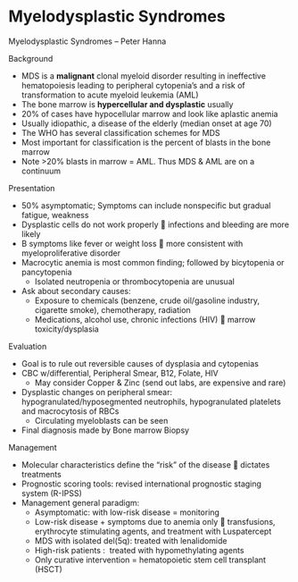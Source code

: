 # Myelodysplastic Syndromes
 
Myelodysplastic Syndromes – Peter Hanna

Background

-   MDS is a **malignant** clonal myeloid disorder resulting in
    ineffective hematopoiesis leading to peripheral cytopenia’s and a
    risk of transformation to acute myeloid leukemia (AML)
-   The bone marrow is **hypercellular and dysplastic** usually
-   20% of cases have hypocellular marrow and look like aplastic anemia
-   Usually idiopathic, a disease of the elderly (median onset at
    age 70)
-   The WHO has several classification schemes for MDS
-   Most important for classification is the percent of blasts in the
    bone marrow
-   Note >20% blasts in marrow = AML. Thus MDS & AML are on a continuum

Presentation

-   50% asymptomatic; Symptoms can include nonspecific but gradual
    fatigue, weakness
-   Dysplastic cells do not work properly
    
    infections and bleeding are more likely
-   B symptoms like fever or weight loss
    
    more consistent with myeloproliferative disorder
-   Macrocytic anemia is most common finding; followed by bicytopenia or
    pancytopenia
    -   Isolated neutropenia or thrombocytopenia are unusual
-   Ask about secondary causes:
    -   Exposure to chemicals (benzene, crude oil/gasoline industry,
        cigarette smoke), chemotherapy, radiation
    -   Medications, alcohol use, chronic infections (HIV)
        
        marrow toxicity/dysplasia

Evaluation

-   Goal
    is to rule out reversible causes of dysplasia and cytopenias
-   CBC w/differential, Peripheral Smear, B12, Folate, HIV
    -   May consider Copper & Zinc (send out labs, are expensive and
        rare)
-   Dysplastic changes on peripheral smear: hypogranulated/hyposegmented
    neutrophils, hypogranulated platelets and macrocytosis of RBCs
    -   Circulating myeloblasts can be seen
-   Final diagnosis made by Bone marrow Biopsy

Management

-   Molecular characteristics define the “risk” of the disease
    
    dictates treatments
-   Prognostic scoring tools: revised international prognostic staging
    system (R-IPSS)
-   Management general paradigm:
    -   Asymptomatic: with
        low-risk disease = monitoring
    -   Low-risk disease
        \+ symptoms due to anemia only
        
        transfusions, erythrocyte stimulating agents, and treatment with
        Luspatercept
    -   MDS with isolated del(5q):
        treated with lenalidomide
    -   High-risk patients
        :  treated with hypomethylating agents
    -   Only curative intervention = hematopoietic stem cell transplant
        (HSCT)
